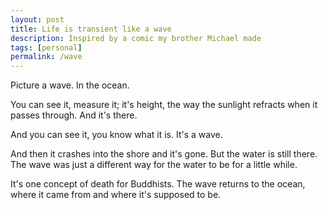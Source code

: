 ```yaml
---
layout: post
title: Life is transient like a wave
description: Inspired by a comic my brother Michael made
tags: [personal]
permalink: /wave
---
```


Picture a wave.
In the ocean.

You can see it, measure it; it's height, the way the sunlight refracts when it passes through. And it's there.

And you can see it, you know what it is.
It's a wave.

And then it crashes into the shore and it's gone. But the water is still there. The wave was just a different way for the water to be for a little while.

It's one concept of death for Buddhists. The wave returns to the ocean, where it came from and where it's supposed to be.
